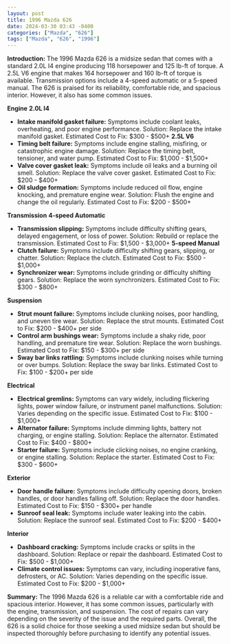 ```yaml
---
layout: post
title: 1996 Mazda 626
date: 2024-03-30 03:43 -0400
categories: ["Mazda", "626"]
tags: ["Mazda", "626", "1996"]
---
```

**Introduction:**
The 1996 Mazda 626 is a midsize sedan that comes with a standard 2.0L I4 engine producing 118 horsepower and 125 lb-ft of torque. A 2.5L V6 engine that makes 164 horsepower and 160 lb-ft of torque is available. Transmission options include a 4-speed automatic or a 5-speed manual. The 626 is praised for its reliability, comfortable ride, and spacious interior. However, it also has some common issues.

**Engine**
**2.0L I4**
* **Intake manifold gasket failure:** Symptoms include coolant leaks, overheating, and poor engine performance. Solution: Replace the intake manifold gasket. Estimated Cost to Fix: $300 - $500+
**2.5L V6**
* **Timing belt failure:** Symptoms include engine stalling, misfiring, or catastrophic engine damage. Solution: Replace the timing belt, tensioner, and water pump. Estimated Cost to Fix: $1,000 - $1,500+
* **Valve cover gasket leak:** Symptoms include oil leaks and a burning oil smell. Solution: Replace the valve cover gasket. Estimated Cost to Fix: $200 - $400+
* **Oil sludge formation:** Symptoms include reduced oil flow, engine knocking, and premature engine wear. Solution: Flush the engine and change the oil regularly. Estimated Cost to Fix: $200 - $500+

**Transmission**
**4-speed Automatic**
* **Transmission slipping:** Symptoms include difficulty shifting gears, delayed engagement, or loss of power. Solution: Rebuild or replace the transmission. Estimated Cost to Fix: $1,500 - $3,000+
**5-speed Manual**
* **Clutch failure:** Symptoms include difficulty shifting gears, slipping, or chatter. Solution: Replace the clutch. Estimated Cost to Fix: $500 - $1,000+
* **Synchronizer wear:** Symptoms include grinding or difficulty shifting gears. Solution: Replace the worn synchronizers. Estimated Cost to Fix: $300 - $800+

**Suspension**
* **Strut mount failure:** Symptoms include clunking noises, poor handling, and uneven tire wear. Solution: Replace the strut mounts. Estimated Cost to Fix: $200 - $400+ per side
* **Control arm bushings wear:** Symptoms include a shaky ride, poor handling, and premature tire wear. Solution: Replace the worn bushings. Estimated Cost to Fix: $150 - $300+ per side
* **Sway bar links rattling:** Symptoms include clunking noises while turning or over bumps. Solution: Replace the sway bar links. Estimated Cost to Fix: $100 - $200+ per side

**Electrical**
* **Electrical gremlins:** Symptoms can vary widely, including flickering lights, power window failure, or instrument panel malfunctions. Solution: Varies depending on the specific issue. Estimated Cost to Fix: $100 - $1,000+
* **Alternator failure:** Symptoms include dimming lights, battery not charging, or engine stalling. Solution: Replace the alternator. Estimated Cost to Fix: $400 - $800+
* **Starter failure:** Symptoms include clicking noises, no engine cranking, or engine stalling. Solution: Replace the starter. Estimated Cost to Fix: $300 - $600+

**Exterior**
* **Door handle failure:** Symptoms include difficulty opening doors, broken handles, or door handles falling off. Solution: Replace the door handles. Estimated Cost to Fix: $150 - $300+ per handle
* **Sunroof seal leak:** Symptoms include water leaking into the cabin. Solution: Replace the sunroof seal. Estimated Cost to Fix: $200 - $400+

**Interior**
* **Dashboard cracking:** Symptoms include cracks or splits in the dashboard. Solution: Replace or repair the dashboard. Estimated Cost to Fix: $500 - $1,000+
* **Climate control issues:** Symptoms can vary, including inoperative fans, defrosters, or AC. Solution: Varies depending on the specific issue. Estimated Cost to Fix: $200 - $1,000+

**Summary:**
The 1996 Mazda 626 is a reliable car with a comfortable ride and spacious interior. However, it has some common issues, particularly with the engine, transmission, and suspension. The cost of repairs can vary depending on the severity of the issue and the required parts. Overall, the 626 is a solid choice for those seeking a used midsize sedan but should be inspected thoroughly before purchasing to identify any potential issues.

